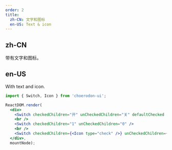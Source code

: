 ```yaml
---
order: 2
title:
  zh-CN: 文字和图标
  en-US: Text & icon
---
```


## zh-CN

带有文字和图标。

## en-US

With text and icon.

````jsx
import { Switch, Icon } from 'choerodon-ui';

ReactDOM.render(
  <div>
    <Switch checkedChildren="开" unCheckedChildren="关" defaultChecked />
    <br />
    <Switch checkedChildren="1" unCheckedChildren="0" />
    <br />
    <Switch checkedChildren={<Icon type="check" />} unCheckedChildren={<Icon type="cross" />} defaultChecked />
  </div>,
  mountNode);
````
